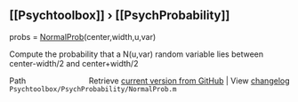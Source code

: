 ## [[Psychtoolbox]] &#8250; [[PsychProbability]]

probs = [NormalProb](NormalProb)(center,width,u,var)  
  
Compute the probability that a N(u,var) random variable lies between  
center-width/2 and center+width/2  




<div class="code_header" style="text-align:right;">
  <span style="float:left;">Path&nbsp;&nbsp;</span> <span class="counter">Retrieve <a href=
  "https://raw.github.com/Psychtoolbox-3/Psychtoolbox-3/beta/Psychtoolbox/PsychProbability/NormalProb.m">current version from GitHub</a> | View <a href=
  "https://github.com/Psychtoolbox-3/Psychtoolbox-3/commits/beta/Psychtoolbox/PsychProbability/NormalProb.m">changelog</a></span>
</div>
<div class="code">
  <code>Psychtoolbox/PsychProbability/NormalProb.m</code>
</div>

